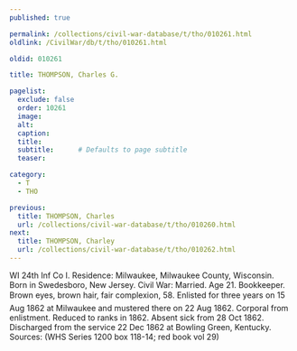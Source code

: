 ```yaml
---
published: true

permalink: /collections/civil-war-database/t/tho/010261.html
oldlink: /CivilWar/db/t/tho/010261.html

oldid: 010261

title: THOMPSON, Charles G.

pagelist:
  exclude: false
  order: 10261
  image: 
  alt:
  caption:
  title:
  subtitle:      # Defaults to page subtitle
  teaser:

category: 
  - T 
  - THO

previous:
  title: THOMPSON, Charles
  url: /collections/civil-war-database/t/tho/010260.html  
next:
  title: THOMPSON, Charley
  url: /collections/civil-war-database/t/tho/010262.html   
---
```

WI 24th Inf Co I. Residence: Milwaukee, Milwaukee County, Wisconsin. Born in Swedesboro, New Jersey. Civil War: Married. Age 21. Bookkeeper. Brown eyes, brown hair, fair complexion, 5&#146;8&#148;. Enlisted for three years on 15 Aug 1862 at Milwaukee and mustered there on 22 Aug 1862. Corporal from enlistment. Reduced to ranks in 1862. Absent sick from 28 Oct 1862. Discharged from the service 22 Dec 1862 at Bowling Green, Kentucky. Sources: (WHS Series 1200 box 118-14; red book vol 29)